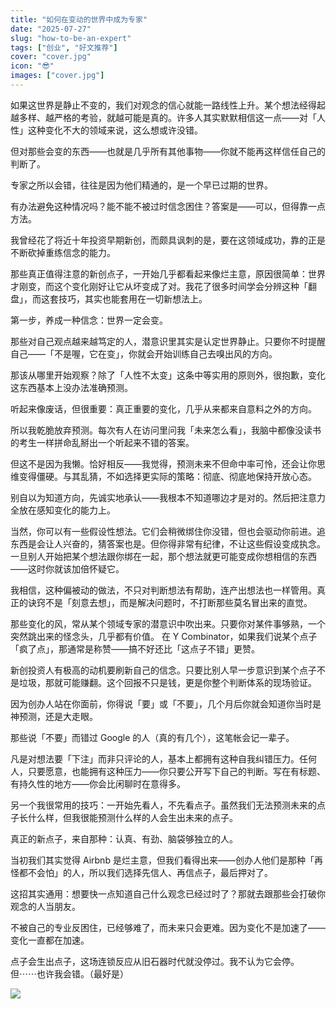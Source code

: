 ```yaml
---
title: "如何在变动的世界中成为专家"
date: "2025-07-27"
slug: "how-to-be-an-expert"
tags: ["创业", "好文推荐"]
cover: "cover.jpg"
icon: "😎"
images: ["cover.jpg"]
---
```

如果这世界是静止不变的，我们对观念的信心就能一路线性上升。某个想法经得起越多样、越严格的考验，就越可能是真的。许多人其实默默相信这一点——对「人性」这种变化不大的领域来说，这么想或许没错。



但对那些会变的东西——也就是几乎所有其他事物——你就不能再这样信任自己的判断了。



专家之所以会错，往往是因为他们精通的，是一个早已过期的世界。



有办法避免这种情况吗？能不能不被过时信念困住？答案是——可以，但得靠一点方法。



我曾经花了将近十年投资早期新创，而颇具讽刺的是，要在这领域成功，靠的正是不断砍掉重练信念的能力。



那些真正值得注意的新创点子，一开始几乎都看起来像烂主意，原因很简单：世界才刚变，而这个变化刚好让它从坏变成了对。我花了很多时间学会分辨这种「翻盘」，而这套技巧，其实也能套用在一切新想法上。



第一步，养成一种信念：世界一定会变。



那些对自己观点越来越笃定的人，潜意识里其实是认定世界静止。只要你不时提醒自己——「不是喔，它在变」，你就会开始训练自己去嗅出风的方向。



那该从哪里开始观察？除了「人性不太变」这条中等实用的原则外，很抱歉，变化这东西基本上没办法准确预测。



听起来像废话，但很重要：真正重要的变化，几乎从来都来自意料之外的方向。



所以我乾脆放弃预测。每次有人在访问里问我「未来怎么看」，我脑中都像没读书的考生一样拼命乱掰出一个听起来不错的答案。



但这不是因为我懒。恰好相反——我觉得，预测未来不但命中率可怜，还会让你思维变得僵硬。与其乱猜，不如选择更实际的策略：彻底、彻底地保持开放心态。



别自以为知道方向，先诚实地承认——我根本不知道哪边才是对的。然后把注意力全放在感知变化的能力上。



当然，你可以有一些假设性想法。它们会稍微绑住你没错，但也会驱动你前进。追东西是会让人兴奋的，猜答案也是。但你得非常有纪律，不让这些假设变成执念。
一旦别人开始把某个想法跟你绑在一起，那个想法就更可能变成你想相信的东西——这时你就该加倍怀疑它。



我相信，这种偏被动的做法，不只对判断想法有帮助，连产出想法也一样管用。真正的诀窍不是「刻意去想」，而是解决问题时，不打断那些莫名冒出来的直觉。



那些变化的风，常从某个领域专家的潜意识中吹出来。只要你对某件事够熟，一个突然跳出来的怪念头，几乎都有价值。
在 Y Combinator，如果我们说某个点子「疯了点」，那通常是称赞——搞不好还比「这点子不错」更赞。



新创投资人有极高的动机要刷新自己的信念。只要比别人早一步意识到某个点子不是垃圾，那就可能赚翻。这个回报不只是钱，更是你整个判断体系的现场验证。



因为创办人站在你面前，你得说「要」或「不要」，几个月后你就会知道你当时是神预测，还是大走眼。



那些说「不要」而错过 Google 的人（真的有几个），这笔帐会记一辈子。



凡是对想法要「下注」而非只评论的人，基本上都拥有这种自我纠错压力。任何人，只要愿意，也能拥有这种压力——你只要公开写下自己的判断。写在有标题、有持久性的地方——你会比闲聊时在意得多。



另一个我很常用的技巧：一开始先看人，不先看点子。虽然我们无法预测未来的点子长什么样，但我很能预测什么样的人会生出未来的点子。



真正的新点子，来自那种：认真、有劲、脑袋够独立的人。



当初我们其实觉得 Airbnb 是烂主意，但我们看得出来——创办人他们是那种「再怪都不会怕」的人，所以我们选择先信人、再信点子，最后押对了。



这招其实通用：想要快一点知道自己什么观念已经过时了？那就去跟那些会打破你观念的人当朋友。



不被自己的专业反困住，已经够难了，而未来只会更难。因为变化不是加速了——变化一直都在加速。



点子会生出点子，这场连锁反应从旧石器时代就没停过。我不认为它会停。
但⋯⋯也许我会错。（最好是）




![](https://prod-files-secure.s3.us-west-2.amazonaws.com/112d0858-5090-4d34-a606-b75eb8d65fd2/46476355-9cf3-4e99-9b7a-3531bc426380/1000202064.png?X-Amz-Algorithm=AWS4-HMAC-SHA256&X-Amz-Content-Sha256=UNSIGNED-PAYLOAD&X-Amz-Credential=ASIAZI2LB466WS4ZNMRQ%2F20250821%2Fus-west-2%2Fs3%2Faws4_request&X-Amz-Date=20250821T234356Z&X-Amz-Expires=3600&X-Amz-Security-Token=IQoJb3JpZ2luX2VjELD%2F%2F%2F%2F%2F%2F%2F%2F%2F%2FwEaCXVzLXdlc3QtMiJIMEYCIQC2PUrsZ5B0yZp1t87hg7rfzFSLNtAq6kYkxfx4lOPNyAIhANnYqErHENa%2FTJGOoXjyDByap2tJbAmCHKmxHJapbvdoKogECPn%2F%2F%2F%2F%2F%2F%2F%2F%2F%2FwEQABoMNjM3NDIzMTgzODA1Igzn%2BHRGIn3bSz9OZkAq3AOZcwpxF8Ew5kphDgqzx9ucrc%2BpOYSxCs0%2FlQpYHuLGP%2BaXivekVv3ARPH%2Fbh0V01pVdDqrJcc9rmdltEoeSd4xpz36aPUedsP%2BvuL1B%2FaVANRYcKRsKVIRlkOzweZwsTgTSdiS5Kx7ThxfSH3tpBjOR2cs3sfjaFmAAyJ1weNUkU%2FR1%2BSFlyq1XEvpvwKwwOobmnuNbKEnRdMUsh%2FK5GGF%2BVQDYISUwa6kc83hxmQUS%2FejtnzKTjr8jMgWB9HZxGGgNiPPJ2dIfa%2BBYb5TBhTaheZ2uLDctTIA2O%2B7Wm91Kx3bN%2BLm3WEQGr2mclNEfKmHruC%2B3PyywMKzs4Y4OsKI48cgPizgWlX1Hkp0Kt45uC9thsiCOgh3ikjwLYAyfghzd%2FJcYP%2FFGNVFEsPFNYwJIhr9d95gstfv1rVxNFubvTGkvswJNYL%2F%2F7WG%2BTRNsbS9ZiaPOnE8vlLDXHILkNiH5yNV3a7EsqAjl9NCNLo0bdRtmmT9DY71UqbNoxbMWIBHzGXyCsNHobN%2BM9Xn8Tc1e0Ck6uMr%2B5b4%2FiWiKfpC9lvvGKWNGeuYklQCvcdgl8rTtQHOa2Pvh3m5%2FQr9%2BEs8gmC1%2FjZKUBE3Nc0DHyex8NisXN1XupxbWk9jMTDE2J7FBjqkAY%2BTNSRvgZExNTioPgl%2FyfUNBf8GqZ6hkZaBP0rtZ1r1tfSnpNpLDMH8B%2Fra093JXNIxs%2B7XhnHziHBRP%2FLEZqVL0FDOf9cQhR6zVY6qiadrAIdWN80OQELYB8Ke5zi01klGawE4PK%2B%2FG4cuKbrf6RIfQrRIweLhPTbyz7CrcHqQY4IiiqIugc42u2ZxsPLs4IEnRHV14ZveZgBXZduHs75M0mnW&X-Amz-Signature=2d4eeaaeea07b8b2b2e5891b2c8c37d912e7f53a974d7e8f290cc8347558d7e0&X-Amz-SignedHeaders=host&x-amz-checksum-mode=ENABLED&x-id=GetObject)

